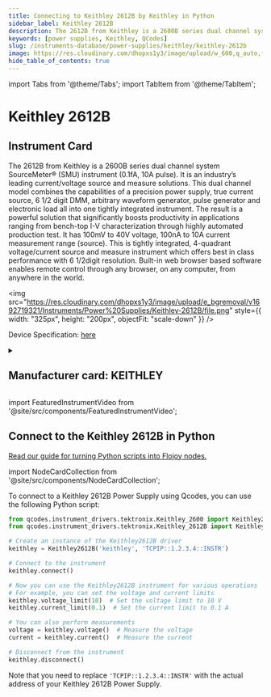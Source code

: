 ```yaml
---
title: Connecting to Keithley 2612B by Keithley in Python
sidebar_label: Keithley 2612B
description: The 2612B from Keithley is a 2600B series dual channel system SourceMeter® (SMU) instrument (0.1fA, 10A pulse). It is an industry’s leading current/voltage source and measure solutions. This dual channel model combines the capabilities of a precision power supply, true current source, 6 1/2 digit DMM, arbitrary waveform generator, pulse generator and electronic load all into one tightly integrated instrument. The result is a powerful solution that significantly boosts productivity in applications ranging from bench-top I-V characterization through highly automated production test. It has 100mV to 40V voltage, 100nA to 10A current measurement range (source). This is tightly integrated, 4-quadrant voltage/current source and measure instrument which offers best in class performance with 6 1/2digit resolution. Built-in web browser based software enables remote control through any browser, on any computer, from anywhere in the world.
keywords: [power supplies, Keithley, QCodes]
slug: /instruments-database/power-supplies/keithley/keithley-2612b
image: https://res.cloudinary.com/dhopxs1y3/image/upload/w_600,q_auto,f_auto/e_bgremoval/v1692719321/Instruments/Power%20Supplies/Keithley-2612B/file.jpg
hide_table_of_contents: true
---
```


import Tabs from '@theme/Tabs';
import TabItem from '@theme/TabItem';

# Keithley 2612B

## Instrument Card

<div className="flex">

<div>

The 2612B from Keithley is a 2600B series dual channel system SourceMeter® (SMU) instrument (0.1fA, 10A pulse). It is an industry’s leading current/voltage source and measure solutions. This dual channel model combines the capabilities of a precision power supply, true current source, 6 1/2 digit DMM, arbitrary waveform generator, pulse generator and electronic load all into one tightly integrated instrument. The result is a powerful solution that significantly boosts productivity in applications ranging from bench-top I-V characterization through highly automated production test. It has 100mV to 40V voltage, 100nA to 10A current measurement range (source). This is tightly integrated, 4-quadrant voltage/current source and measure instrument which offers best in class performance with 6 1/2digit resolution. Built-in web browser based software enables remote control through any browser, on any computer, from anywhere in the world.

</div>

<img src="https://res.cloudinary.com/dhopxs1y3/image/upload/e_bgremoval/v1692719321/Instruments/Power%20Supplies/Keithley-2612B/file.png" style={{ width: "325px", height: "200px", objectFit: "scale-down" }} />

</div>

<div className="flex text-center">

<p>Device Specification: <a target="\_blank" href="https://www.testequipmenthq.com/datasheets/KEITHLEY-2612B-Datasheet.pdf">here</a></p>

</div>

<details style={{ marginTop: "15px"}}>
<summary><h2>Manufacturer card: KEITHLEY</h2></summary>

<img src="https://res.cloudinary.com/dhopxs1y3/image/upload/v1692806202/Instruments/Vendor%20Logos/Keithley.png" style={{ width: "100%", height: "170px",objectFit: "scale-down" }} />

Keithley Instruments is a measurement and instrument company headquartered in Solon, Ohio, that develops, manufactures, markets, and sells data acquisition products, as well as complete systems for high-volume production and assembly testing.

<ul>
  <li>Headquarters: Cleveland, Ohio, United States</li>
  <li>Yearly Revenue (millions, USD): 110.6</li>
  <li>Vendor Website: <a href="https://www.tek.com/en">here</a></li>
</ul>
</details>

import FeaturedInstrumentVideo from '@site/src/components/FeaturedInstrumentVideo';

<FeaturedInstrumentVideo category='POWER_SUPPLIES' manufacturer='KEITHLEY'></FeaturedInstrumentVideo>


## Connect to the Keithley 2612B in Python

[Read our guide for turning Python scripts into Flojoy nodes.](https://docs.flojoy.ai/contribution/blocks/custom-flojoy-block/)

import NodeCardCollection from '@site/src/components/NodeCardCollection';

<Tabs>

<TabItem value="Flojoy" label="Flojoy" className="flojoy-instrument-tabs">

<NodeCardCollection category='POWER_SUPPLIES' manufacturer='KEITHLEY'></NodeCardCollection>

</TabItem>
<TabItem value="QCodes" label="QCodes">

To connect to a Keithley 2612B Power Supply using Qcodes, you can use the following Python script:

```python
from qcodes.instrument_drivers.tektronix.Keithley_2600 import Keithley2600
from qcodes.instrument_drivers.tektronix.Keithley_2612B import Keithley2612B

# Create an instance of the Keithley2612B driver
keithley = Keithley2612B('keithley', 'TCPIP::1.2.3.4::INSTR')

# Connect to the instrument
keithley.connect()

# Now you can use the Keithley2612B instrument for various operations
# For example, you can set the voltage and current limits
keithley.voltage_limit(10)  # Set the voltage limit to 10 V
keithley.current_limit(0.1)  # Set the current limit to 0.1 A

# You can also perform measurements
voltage = keithley.voltage()  # Measure the voltage
current = keithley.current()  # Measure the current

# Disconnect from the instrument
keithley.disconnect()
```

Note that you need to replace `'TCPIP::1.2.3.4::INSTR'` with the actual address of your Keithley 2612B Power Supply.

</TabItem>
</Tabs>
